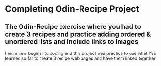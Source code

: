 # Completing Odin-Recipe Project

## The Odin-Recipe exercise where you had to create 3 recipes and practice adding ordered & unordered lists and include links to images

I am a new beginer to coding and this project was practice to use what I've learned so far to create 3 recipe web pages and have them linked together.

